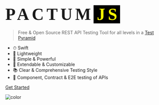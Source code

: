 # <span style="font-family:Monaco; font-size:3.25rem; letter-spacing: .1666666667em;"><span>PACTUM</span><span style="color: yellow; background-color: black; padding-left: 10px;">JS</span></span>

> Free & Open Source REST API Testing Tool for all levels in a [Test Pyramid](https://martinfowler.com/articles/practical-test-pyramid.html)

- ⏱ Swift
- 🎈 Lightweight
- 🚀 Simple & Powerful
- 🔧 Extendable & Customizable
- 📚 Clear & Comprehensive Testing Style
- 🔗 Component, Contract & E2E testing of APIs

<a href="#pactum">Get Started</a>

![color](#f0f0f0)